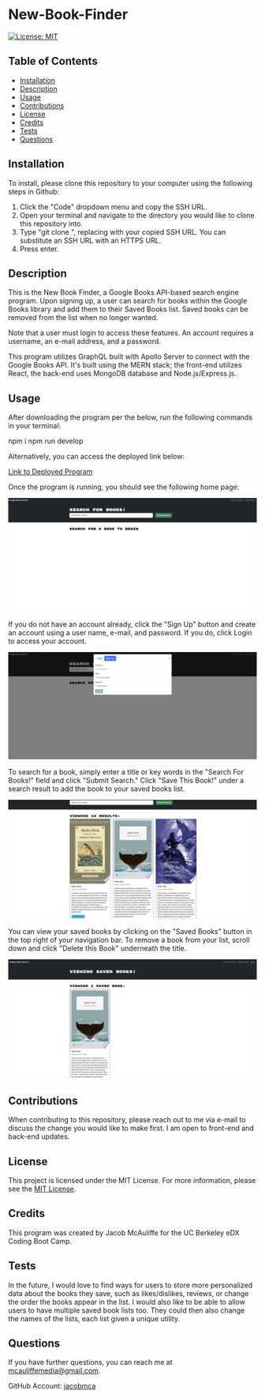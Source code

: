 # New-Book-Finder
[![License: MIT](https://img.shields.io/badge/License-MIT-yellow.svg)](https://opensource.org/licenses/MIT)
## Table of Contents
* [Installation](#installation)
* [Description](#description)
* [Usage](#usage)
* [Contributions](#contributions)
* [License](#license)
* [Credits](#credits)
* [Tests](#tests)
* [Questions](#questions)

## Installation
To install, please clone this repository to your computer using the following steps in Github:

1. Click the "Code" dropdown menu and copy the SSH URL.
2. Open your terminal and navigate to the directory you would like to clone this repository into.
3. Type "git clone <paste SSH URL>", replacing <paste SSH URL> with your copied SSH URL. You can substitute an SSH URL with an HTTPS URL.
4. Press enter.

## Description

This is the New Book Finder, a Google Books API-based search engine program. Upon signing up, a user can search for books within the Google Books library and add them to their Saved Books list. Saved books can be removed from the list when no longer wanted.

Note that a user must login to access these features. An account requires a username, an e-mail address, and a password.

This program utilizes GraphQL built with Apollo Server to connect with the Google Books API. It's built using the MERN stack; the front-end utilizes React, the back-end uses MongoDB database and Node.js/Express.js.

## Usage

After downloading the program per the below, run the following commands in your terminal:

npm i
npm run develop

Alternatively, you can access the deployed link below:

[Link to Deployed Program](https://new-book-finder-2.onrender.com/)

Once the program is running, you should see the following home page:

![Screenshot](client/public/screenshot1.png)

If you do not have an account already, click the "Sign Up" button and create an account using a user name, e-mail, and password. If you do, click Login to access your account.

![Screenshot](client/public/screenshot2.png)

To search for a book, simply enter a title or key words in the "Search For Books!" field and click "Submit Search." Click "Save This Book!" under a search result to add the book to your saved books list.

![Screenshot](client/public/screenshot3.png)

You can view your saved books by clicking on the "Saved Books" button in the top right of your navigation bar. To remove a book from your list, scroll down and click "Delete this Book" underneath the title.

![Screenshot](client/public/screenshot4.png)

## Contributions
When contributing to this repository, please reach out to me via e-mail to discuss the change you would like to make first. I am open to front-end and back-end updates.

## License
This project is licensed under the MIT License. For more information, please see the [MIT License](https://opensource.org/licenses/MIT).

## Credits
This program was created by Jacob McAuliffe for the UC Berkeley eDX Coding Boot Camp.

## Tests
In the future, I would love to find ways for users to store more personalized data about the books they save, such as likes/dislikes, reviews, or change the order the books appear in the list. I would also like to be able to allow users to have multiple saved book lists too. They could then also change the names of the lists, each list given a unique utility.

## Questions
If you have further questions, you can reach me at [mcauliffemedia@gmail.com](mailto:mcauliffemedia@gmail.com).

GitHub Account: [jacobmca](https://github.com/jacobmca)
